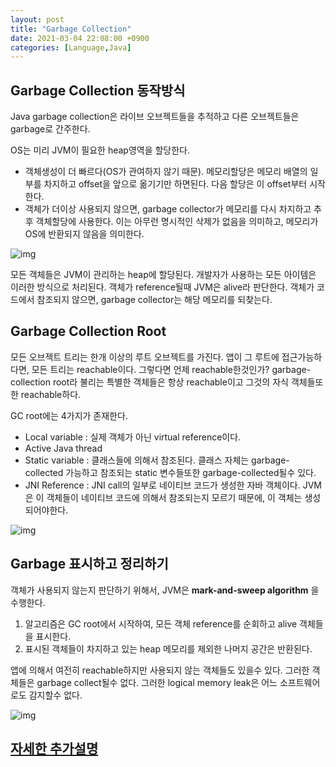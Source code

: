 ```yaml
---
layout: post
title: "Garbage Collection"
date: 2021-03-04 22:08:00 +0900
categories: [Language,Java]
---
```


## Garbage Collection 동작방식

Java garbage collection은 라이브 오브젝트들을 추적하고 다른 오브젝트들은 garbage로 간주한다.

OS는 미리 JVM이 필요한 heap영역을 할당한다. 

- 객체생성이 더 빠르다(OS가 관여하지 않기 때문). 메모리할당은 메모리 배열의 일부를 차지하고 offset을 앞으로 옮기기만 하면된다. 다음 할당은 이 offset부터 시작한다.
- 객체가 더이상 사용되지 않으면, garbage collector가 메모리를 다시 차지하고 추후 객체할당에 사용한다. 이는 아무런 명시적인 삭제가 없음을 의미하고, 메모리가 OS에 반환되지 않음을 의미한다.

![img](https://dt-cdn.net/images/allocation-350-c9ff036516.webp)

모든 객체들은 JVM이 관리하는 heap에 할당된다. 개발자가 사용하는 모든 아이템은 이러한 방식으로 처리된다. 객체가 reference될때 JVM은 alive라 판단한다. 객체가 코드에서 참조되지 않으면, garbage collector는 해당 메모리를 되찾는다.

## Garbage Collection Root

모든 오브젝트 트리는 한개 이상의 루트 오브젝트를 가진다. 앱이 그 루트에 접근가능하다면, 모든 트리는 reachable이다. 그렇다면 언제 reachable한것인가? garbage-collection root라 불리는 특별한 객체들은 항상 reachable이고 그것의 자식 객체들또한 reachable하다.

GC root에는 4가지가 존재한다.

- Local variable : 실제 객체가 아닌 virtual reference이다. 
- Active Java thread
- Static variable : 클래스들에 의해서 참조된다. 클래스 자체는 garbage-collected 가능하고 참조되는 static 변수들또한 garbage-collected될수 있다.
- JNI Reference : JNI call의 일부로 네이티브 코드가 생성한 자바 객체이다. JVM은 이 객체들이 네이티브 코드에 의해서 참조되는지 모르기 때문에, 이 객체는 생성되어야한다. 

![img](https://dt-cdn.net/images/gc-roots-459-1d9223317f.webp)

## Garbage 표시하고 정리하기

객체가 사용되지 않는지 판단하기 위해서, JVM은 **mark-and-sweep algorithm** 을 수행한다. 

1. 알고리즘은 GC root에서 시작하여, 모든 객체 reference를 순회하고 alive 객체들을 표시한다.
2. 표시된 객체들이 차지하고 있는 heap 메모리를 제외한 나머지 공간은 반환된다.

앱에 의해서 여전히 reachable하지만 사용되지 않는 객체들도 있을수 있다. 그러한 객체들은 garbage collect될수 없다. 그러한 logical memory leak은 어느 소프트웨어로도 감지할수 없다. 

![img](https://dt-cdn.net/images/gc-roots-with-memory-leak-434-3445cffac9.webp)

## [자세한 추가설명](https://d2.naver.com/helloworld/1329)

